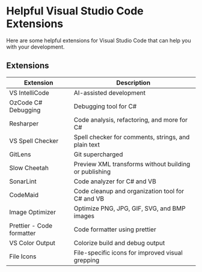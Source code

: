 # Helpful Visual Studio Code Extensions

Here are some helpful extensions for Visual Studio Code that can help you with your development.

## Extensions

| Extension					| Description												|
|---------------------------|-----------------------------------------------------------|
| VS IntelliCode			| AI-assisted development									|
| OzCode C# Debugging		| Debugging tool for C#										|
| Resharper					| Code analysis, refactoring, and more for C#				|
| VS Spell Checker			| Spell checker for comments, strings, and plain text		|
| GitLens					| Git supercharged											|
| Slow Cheetah				| Preview XML transforms without building or publishing		|
| SonarLint					| Code analyzer for C# and VB								|
| CodeMaid					| Code cleanup and organization tool for C# and VB			|
| Image Optimizer			| Optimize PNG, JPG, GIF, SVG, and BMP images				|
| Prettier - Code formatter	| Code formatter using prettier								|
| VS Color Output			| Colorize build and debug output							|
| File Icons				| File-specific icons for improved visual grepping			|